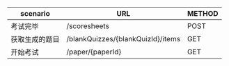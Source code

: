 

| scenario      |                  URL               | METHOD |
| ------------- | ---------------------------------- | -----  |
| 考试完毕      | /scoresheets                       |  POST  |
| 获取生成的题目 | /blankQuizzes/{blankQuizId}/items  |  GET   |
| 开始考试      | /paper/{paperId}                   |  GET   |